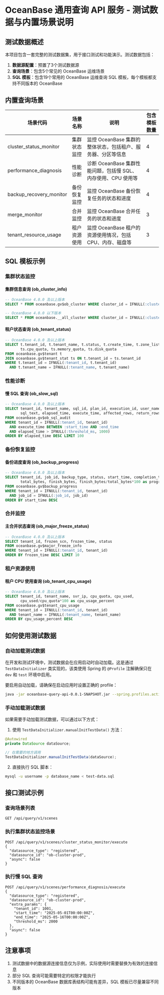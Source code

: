 # OceanBase 通用查询 API 服务 - 测试数据与内置场景说明

## 测试数据概述

本项目包含一套完整的测试数据集，用于接口测试和功能演示。测试数据包括：

1. **数据源配置**：预置了3个测试数据源
2. **查询场景**：包含5个常见的 OceanBase 运维场景
3. **SQL 模板**：包含19个常用的 OceanBase 运维查询 SQL 模板，每个模板都支持不同版本的 OceanBase

## 内置查询场景

| 场景代码 | 场景名称 | 说明 | 包含模板数量 |
|---------|---------|------|------------|
| cluster_status_monitor | 集群状态监控 | 监控 OceanBase 集群的整体状态，包括租户、服务器、分区等信息 | 4 |
| performance_diagnosis | 性能诊断 | 诊断 OceanBase 集群性能问题，包括慢 SQL、内存使用、CPU 使用等 | 4 |
| backup_recovery_monitor | 备份恢复监控 | 监控 OceanBase 备份恢复任务的状态和进度 | 4 |
| merge_monitor | 合并监控 | 监控 OceanBase 合并任务的状态和进度 | 3 |
| tenant_resource_usage | 租户资源使用 | 监控 OceanBase 租户的资源使用情况，包括 CPU、内存、磁盘等 | 3 |

## SQL 模板示例

### 集群状态监控

#### 集群信息查询 (ob_cluster_info)

```sql
-- OceanBase 4.0.0 及以上版本
SELECT * FROM oceanbase.gv$ob_cluster WHERE cluster_id = IFNULL(:cluster_id, cluster_id)

-- OceanBase 4.0.0 以下版本
SELECT * FROM oceanbase.__all_cluster WHERE cluster_id = IFNULL(:cluster_id, cluster_id)
```

#### 租户状态查询 (ob_tenant_status)

```sql
-- OceanBase 4.0.0 及以上版本
SELECT t.tenant_id, t.tenant_name, t.status, t.create_time, t.zone_list, 
       ts.cpu_quota, ts.memory_quota, ts.disk_quota 
FROM oceanbase.gv$tenant t 
JOIN oceanbase.gv$tenant_stat ts ON t.tenant_id = ts.tenant_id 
WHERE t.tenant_id = IFNULL(:tenant_id, t.tenant_id) 
  AND t.tenant_name = IFNULL(:tenant_name, t.tenant_name)
```

### 性能诊断

#### 慢 SQL 查询 (ob_slow_sql)

```sql
-- OceanBase 4.0.0 及以上版本
SELECT tenant_id, tenant_name, sql_id, plan_id, execution_id, user_name, db_name, 
       sql_text, elapsed_time, execute_time, affected_rows, return_rows 
FROM oceanbase.gv$ob_sql_audit 
WHERE tenant_id = IFNULL(:tenant_id, tenant_id) 
  AND execute_time BETWEEN :start_time AND :end_time 
  AND elapsed_time > IFNULL(:threshold_ms, 1000) 
ORDER BY elapsed_time DESC LIMIT 100
```

### 备份恢复监控

#### 备份进度查询 (ob_backup_progress)

```sql
-- OceanBase 4.0.0 及以上版本
SELECT tenant_id, job_id, backup_type, status, start_time, completion_time, 
       total_bytes, finish_bytes, finish_bytes/total_bytes*100 as progress_percent 
FROM oceanbase.gv$backup_progress 
WHERE tenant_id = IFNULL(:tenant_id, tenant_id) 
  AND job_id = IFNULL(:job_id, job_id) 
ORDER BY start_time DESC
```

### 合并监控

#### 主合并状态查询 (ob_major_freeze_status)

```sql
-- OceanBase 4.0.0 及以上版本
SELECT tenant_id, frozen_scn, frozen_time, status 
FROM oceanbase.gv$major_freeze_info 
WHERE tenant_id = IFNULL(:tenant_id, tenant_id) 
ORDER BY frozen_time DESC LIMIT 10
```

### 租户资源使用

#### 租户 CPU 使用查询 (ob_tenant_cpu_usage)

```sql
-- OceanBase 4.0.0 及以上版本
SELECT tenant_id, tenant_name, svr_ip, cpu_quota, cpu_used, 
       cpu_used/cpu_quota*100 as cpu_usage_percent 
FROM oceanbase.gv$tenant_cpu_usage 
WHERE tenant_id = IFNULL(:tenant_id, tenant_id) 
  AND tenant_name = IFNULL(:tenant_name, tenant_name) 
ORDER BY cpu_usage_percent DESC
```

## 如何使用测试数据

### 自动加载测试数据

在开发和测试环境中，测试数据会在应用启动时自动加载。这是通过 `TestDataInitializer` 类实现的，该类使用 Spring 的 `@Profile` 注解确保只在 `dev` 和 `test` 环境中启用。

要启用自动加载，请确保在启动应用时设置正确的 profile：

```bash
java -jar oceanbase-query-api-0.0.1-SNAPSHOT.jar --spring.profiles.active=dev
```

### 手动加载测试数据

如果需要手动加载测试数据，可以通过以下方式：

1. 使用 `TestDataInitializer.manualInitTestData()` 方法：

```java
@Autowired
private DataSource dataSource;

// 在需要的地方调用
TestDataInitializer.manualInitTestData(dataSource);
```

2. 直接执行 SQL 脚本：

```bash
mysql -u username -p database_name < test-data.sql
```

## 接口测试示例

### 查询场景列表

```
GET /api/query/v1/scenes
```

### 执行集群状态监控场景

```
POST /api/query/v1/scenes/cluster_status_monitor/execute
{
  "datasource_type": "registered",
  "datasource_id": "ob-cluster-prod",
  "async": false
}
```

### 执行慢 SQL 查询

```
POST /api/query/v1/scenes/performance_diagnosis/execute
{
  "datasource_type": "registered",
  "datasource_id": "ob-cluster-prod",
  "extra_params": {
    "tenant_id": 1001,
    "start_time": "2025-05-01T00:00:00Z",
    "end_time": "2025-05-16T00:00:00Z",
    "threshold_ms": 2000
  },
  "async": false
}
```

## 注意事项

1. 测试数据中的数据源连接信息仅为示例，实际使用时需要替换为有效的连接信息
2. 部分 SQL 查询可能需要特定的权限才能执行
3. 不同版本的 OceanBase 数据库表结构可能有差异，SQL 模板已尽量兼容不同版本
